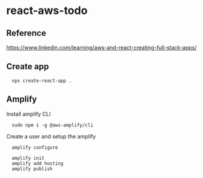 # react-aws-todo

## Reference 
  https://www.linkedin.com/learning/aws-and-react-creating-full-stack-apps/
## Create app
```
  npx create-react-app .
```

## Amplify
Install amplify CLI
```
  sudo npm i -g @aws-amplify/cli
```
Create a user and setup the amplify
```
  amplify configure
```

```
  amplify init
  amplify add hosting 
  amplify publish
```